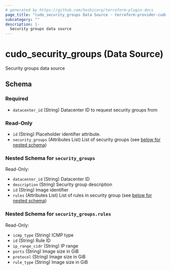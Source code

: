 ```yaml
---
# generated by https://github.com/hashicorp/terraform-plugin-docs
page_title: "cudo_security_groups Data Source - terraform-provider-cudo"
subcategory: ""
description: |-
  Security groups data source
---
```


# cudo_security_groups (Data Source)

Security groups data source



<!-- schema generated by tfplugindocs -->
## Schema

### Required

- `datacenter_id` (String) Datacenter ID to request security groups from

### Read-Only

- `id` (String) Placeholder identifier attribute.
- `security_groups` (Attributes List) List of security groups (see [below for nested schema](#nestedatt--security_groups))

<a id="nestedatt--security_groups"></a>
### Nested Schema for `security_groups`

Read-Only:

- `datacenter_id` (String) Datacenter ID
- `description` (String) Security group description
- `id` (String) Image identifier
- `rules` (Attributes List) List of rules in security group (see [below for nested schema](#nestedatt--security_groups--rules))

<a id="nestedatt--security_groups--rules"></a>
### Nested Schema for `security_groups.rules`

Read-Only:

- `icmp_type` (String) ICMP type
- `id` (String) Rule ID
- `ip_range_cidr` (String) IP range
- `ports` (String) Image size in GiB
- `protocol` (String) Image size in GiB
- `rule_type` (String) Image size in GiB


